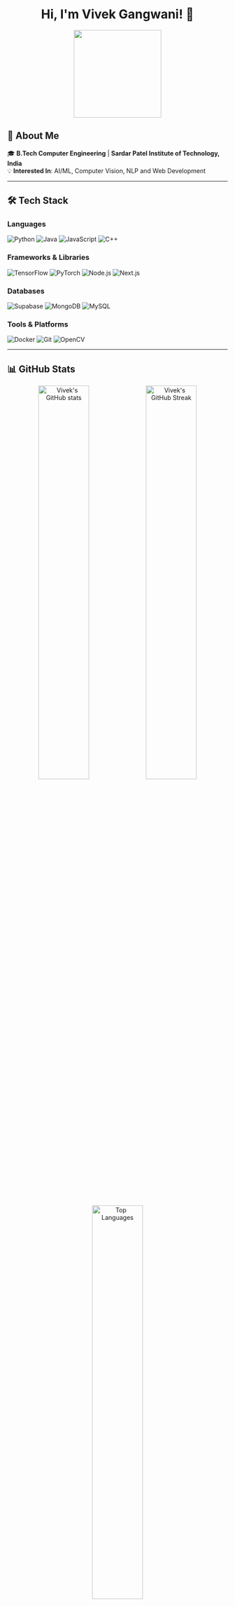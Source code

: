 <h1 align="center">Hi, I'm Vivek Gangwani! 👋</h1>

<p align="center">
    <img src="https://media.giphy.com/media/ZVik7pBtu9dNS/giphy.gif" width="200" height="200"/>
</p>



## 🚀 About Me

🎓 **B.Tech Computer Engineering** | **Sardar Patel Institute of Technology, India**  
💡 **Interested In**: AI/ML, Computer Vision, NLP and Web Development  

---

## 🛠️ Tech Stack

### Languages
![Python](https://img.shields.io/badge/Python-3776AB?style=for-the-badge&logo=python&logoColor=white)
![Java](https://img.shields.io/badge/Java-ED8B00?style=for-the-badge&logo=java&logoColor=white)
![JavaScript](https://img.shields.io/badge/JavaScript-F7DF1E?style=for-the-badge&logo=javascript&logoColor=black)
![C++](https://img.shields.io/badge/C++-00599C?style=for-the-badge&logo=cplusplus&logoColor=white)

### Frameworks & Libraries
![TensorFlow](https://img.shields.io/badge/TensorFlow-FF6F00?style=for-the-badge&logo=tensorflow&logoColor=white)
![PyTorch](https://img.shields.io/badge/PyTorch-EE4C2C?style=for-the-badge&logo=pytorch&logoColor=white)
![Node.js](https://img.shields.io/badge/Node.js-339933?style=for-the-badge&logo=nodedotjs&logoColor=white)
![Next.js](https://img.shields.io/badge/Next.js-000000?style=for-the-badge&logo=nextdotjs&logoColor=white)

### Databases
![Supabase](https://img.shields.io/badge/Supabase-3FCF8E?style=for-the-badge&logo=supabase&logoColor=white)
![MongoDB](https://img.shields.io/badge/MongoDB-47A248?style=for-the-badge&logo=mongodb&logoColor=white)
![MySQL](https://img.shields.io/badge/MySQL-4479A1?style=for-the-badge&logo=mysql&logoColor=white)

### Tools & Platforms
![Docker](https://img.shields.io/badge/Docker-2496ED?style=for-the-badge&logo=docker&logoColor=white)
![Git](https://img.shields.io/badge/Git-F05032?style=for-the-badge&logo=git&logoColor=white)
![OpenCV](https://img.shields.io/badge/OpenCV-5C3EE8?style=for-the-badge&logo=opencv&logoColor=white)


---

## 📊 GitHub Stats

<p align="center">
    <img src="https://github-readme-stats.vercel.app/api?username=Vivvek09&show_icons=true&theme=radical" alt="Vivek's GitHub stats" width="48%"/>
    <img src="https://github-readme-streak-stats.herokuapp.com/?user=Vivvek09&theme=radical" alt="Vivek's GitHub Streak" width="48%"/>
    <img src="https://github-readme-stats.vercel.app/api/top-langs/?username=Vivvek09&layout=compact&theme=radical" alt="Top Languages" width="48%"/>
</p>
<p align="center">
    <img src="https://komarev.com/ghpvc/?username=Vivvek09&color=blue&style=flat-square" alt="Profile Views" />
</p>

---



## ✨ Highlighted Skills

- **Artificial Intelligence**: Deep Learning, GANs, NLP, Reinforcement Learning.
- **Frontend Development**: React.js, Next.js, Shadcn, Chakra UI, Material UI.
- **Backend Development**: Node.js, Nest.js, RESTful APIs, GraphQL.
- **Computer Vision**: OpenCV.
- **Cloud Platforms**: AWS, Docker.

---

## 📫 How to Reach Me

<p align="center">
    <a href="https://www.linkedin.com/in/your-linkedin"><img src="https://img.shields.io/badge/LinkedIn-0A66C2?style=for-the-badge&logo=linkedin&logoColor=white" /></a>
    <a href="mailto:your.email@example.com"><img src="https://img.shields.io/badge/Email-D14836?style=for-the-badge&logo=gmail&logoColor=white" /></a>
    <a href="https://twitter.com/yourTwitterHandle"><img src="https://img.shields.io/badge/Twitter-1DA1F2?style=for-the-badge&logo=twitter&logoColor=white" /></a>
</p>

---



## 🤝 Let's Collaborate!

I'm always open to new opportunities, collaborations, and discussions about tech, AI, and beyond. Feel free to drop me a message if you have an idea or just want to chat about the latest in AI!

---

<p align="center">
    <img src="https://img.shields.io/github/followers/Vivvek09?style=social" alt="GitHub Followers" />
    <img src="https://img.shields.io/github/stars/Vivvek09?style=social" alt="GitHub Stars" />
</p>


<!---
Vivvek09/Vivvek09 is a ✨ special ✨ repository because its `README.md` (this file) appears on your GitHub profile.
You can click the Preview link to take a look at your changes.
--->
